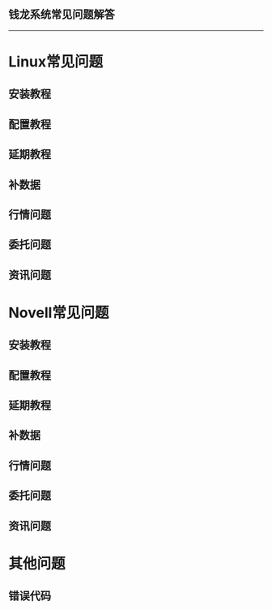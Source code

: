 ## 钱龙系统常见问题解答
<hr>

# Linux常见问题  
## 安装教程
## 配置教程
## 延期教程
## 补数据
## 行情问题
## 委托问题
## 资讯问题

# Novell常见问题
## 安装教程
## 配置教程
## 延期教程
## 补数据
## 行情问题
## 委托问题
## 资讯问题

# 其他问题
## 错误代码

